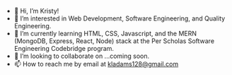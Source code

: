 - 👋 Hi, I’m Kristy!
- 👀 I’m interested in Web Development, Software Engineering, and Quality Engineering.
- 🌱 I’m currently learning HTML, CSS, Javascript, and the MERN (MongoDB, Express, React, Node) stack at the Per Scholas Software Engineering Codebridge program.
- 💞️ I’m looking to collaborate on ...coming soon.
- 📫 How to reach me by email at kladams128@gmail.com

<!---
adamskristy/adamskristy is a ✨ special ✨ repository because its `README.md` (this file) appears on your GitHub profile.
You can click the Preview link to take a look at your changes.
--->
